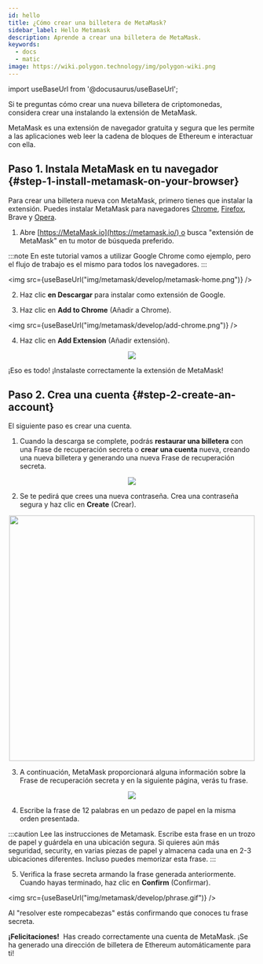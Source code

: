 ```yaml
---
id: hello
title: ¿Cómo crear una billetera de MetaMask?
sidebar_label: Hello Metamask
description: Aprende a crear una billetera de MetaMask.
keywords:
  - docs
  - matic
image: https://wiki.polygon.technology/img/polygon-wiki.png
---
```

import useBaseUrl from '@docusaurus/useBaseUrl';

Si te preguntas cómo crear una nueva billetera de criptomonedas, considera crear una instalando la extensión de MetaMask.

MetaMask es una extensión de navegador gratuita y segura que les permite a las aplicaciones web leer la cadena de bloques de Ethereum e interactuar con ella.

## Paso 1. Instala MetaMask en tu navegador {#step-1-install-metamask-on-your-browser}

Para crear una billetera nueva con MetaMask, primero tienes que instalar la extensión. Puedes instalar MetaMask para navegadores [Chrome](https://chrome.google.com/webstore/detail/nkbihfbeogaeaoehlefnkodbefgpgknn), [Firefox](https://addons.mozilla.org/en-US/firefox/addon/ether-metamask/), Brave y [Opera](https://addons.opera.com/en/extensions/details/metamask/).

1. Abre [https://MetaMask.io](https://metamask.io/) o busca "extensión de MetaMask" en tu motor de búsqueda preferido.

:::note
En este tutorial vamos a utilizar Google Chrome como ejemplo, pero el flujo de trabajo es el mismo para todos los navegadores.
:::

<img src={useBaseUrl("img/metamask/develop/metamask-home.png")} />

2. Haz clic **en Descargar** para instalar  como extensión de Google.

3. Haz clic en **Add to Chrome** (Añadir a Chrome).

<img src={useBaseUrl("img/metamask/develop/add-chrome.png")} />

4. Haz clic en **Add Extension** (Añadir extensión).

<div align="center">
<img src={useBaseUrl("img/metamask/develop/add-extension.png")} />
</div>

¡Eso es todo! ¡Instalaste correctamente la extensión de MetaMask!

## Paso 2. Crea una cuenta {#step-2-create-an-account}

El siguiente paso es crear una cuenta.

1. Cuando la descarga se complete, podrás **restaurar una billetera** con una Frase de recuperación secreta o **crear una cuenta** nueva, creando una nueva billetera y generando una nueva Frase de recuperación secreta.

<div align="center">
<img src={useBaseUrl("img/metamask/develop/new-metamask.png")} />
</div>

2. Se te pedirá que crees una nueva contraseña. Crea una contraseña segura y haz clic en **Create** (Crear).

<div align="center" >
<img width="500" src={useBaseUrl("img/metamask/develop/create-password.png")} />
</div>

3. A continuación, MetaMask proporcionará alguna información sobre la Frase de recuperación secreta y en la siguiente página, verás tu frase.

<div align="center" >
<img  src={useBaseUrl("img/metamask/develop/reveal-phrase.png")} />
</div>


4. Escribe la frase de 12 palabras en un pedazo de papel en la misma orden presentada.

:::caution
Lee las instrucciones de Metamask. Escribe esta frase en un trozo de papel y guárdela en una ubicación segura. Si quieres aún más seguridad, security, en varias piezas de papel y almacena cada una en 2-3 ubicaciones diferentes. Incluso puedes memorizar esta frase.
:::

5. Verifica la frase secreta armando la frase generada anteriormente. Cuando hayas terminado, haz clic en **Confirm** (Confirmar).

<img src={useBaseUrl("img/metamask/develop/phrase.gif")} />

Al "resolver este rompecabezas" estás confirmando que conoces tu frase secreta.

**¡Felicitaciones!**  Has creado correctamente una cuenta de MetaMask. ¡Se ha generado una dirección de billetera de Ethereum automáticamente para ti!